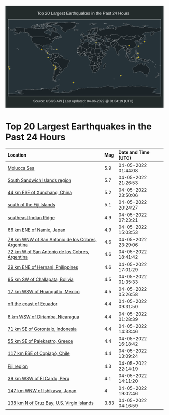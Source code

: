 ![Map](./map.png)

# Top 20 Largest Earthquakes in the Past 24 Hours

| Location | Mag | Date and Time (UTC) |
|:---|:---|:---|
| [Molucca Sea](https://earthquake.usgs.gov/earthquakes/eventpage/us7000gzq8) | 5.9 | 04-05-2022 01:44:08 |
| [South Sandwich Islands region](https://earthquake.usgs.gov/earthquakes/eventpage/us7000gzyq) | 5.7 | 04-05-2022 21:26:53 |
| [44 km ESE of Xunchang, China](https://earthquake.usgs.gov/earthquakes/eventpage/us7000h01q) | 5.2 | 04-05-2022 23:50:06 |
| [south of the Fiji Islands](https://earthquake.usgs.gov/earthquakes/eventpage/us7000gzyd) | 5.1 | 04-05-2022 20:24:27 |
| [southeast Indian Ridge](https://earthquake.usgs.gov/earthquakes/eventpage/us7000gzt2) | 4.9 | 04-05-2022 07:23:21 |
| [66 km ENE of Namie, Japan](https://earthquake.usgs.gov/earthquakes/eventpage/us7000gzu9) | 4.9 | 04-05-2022 15:03:53 |
| [78 km WNW of San Antonio de los Cobres, Argentina](https://earthquake.usgs.gov/earthquakes/eventpage/us7000h01m) | 4.6 | 04-05-2022 23:29:06 |
| [72 km W of San Antonio de los Cobres, Argentina](https://earthquake.usgs.gov/earthquakes/eventpage/us7000gzx9) | 4.6 | 04-05-2022 18:41:42 |
| [29 km ENE of Hernani, Philippines](https://earthquake.usgs.gov/earthquakes/eventpage/us7000gzx4) | 4.6 | 04-05-2022 17:01:29 |
| [95 km SW of Challapata, Bolivia](https://earthquake.usgs.gov/earthquakes/eventpage/us7000gzq6) | 4.5 | 04-05-2022 01:35:33 |
| [17 km WSW of Huanguitío, Mexico](https://earthquake.usgs.gov/earthquakes/eventpage/us7000gzsa) | 4.5 | 04-05-2022 05:26:58 |
| [off the coast of Ecuador](https://earthquake.usgs.gov/earthquakes/eventpage/us7000gzta) | 4.4 | 04-05-2022 09:31:50 |
| [8 km WSW of Diriamba, Nicaragua](https://earthquake.usgs.gov/earthquakes/eventpage/us7000gzq5) | 4.4 | 04-05-2022 01:28:39 |
| [71 km SE of Gorontalo, Indonesia](https://earthquake.usgs.gov/earthquakes/eventpage/us7000gzu5) | 4.4 | 04-05-2022 14:33:46 |
| [55 km SE of Palekastro, Greece](https://earthquake.usgs.gov/earthquakes/eventpage/us7000gzup) | 4.4 | 04-05-2022 16:18:42 |
| [117 km ESE of Copiapó, Chile](https://earthquake.usgs.gov/earthquakes/eventpage/us7000gztw) | 4.4 | 04-05-2022 13:09:24 |
| [Fiji region](https://earthquake.usgs.gov/earthquakes/eventpage/us7000h004) | 4.3 | 04-05-2022 22:14:19 |
| [39 km WSW of El Cardo, Peru](https://earthquake.usgs.gov/earthquakes/eventpage/us7000gzu1) | 4.1 | 04-05-2022 14:11:20 |
| [147 km WNW of Ishikawa, Japan](https://earthquake.usgs.gov/earthquakes/eventpage/us7000gzxh) | 4 | 04-05-2022 19:02:46 |
| [138 km N of Cruz Bay, U.S. Virgin Islands](https://earthquake.usgs.gov/earthquakes/eventpage/pr2022095000) | 3.83 | 04-05-2022 04:16:59 |
